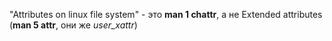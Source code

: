 "Attributes on linux file system" - это **man 1 chattr**, а не Extended
attributes (**man 5 attr**, они же *user_xattr*)